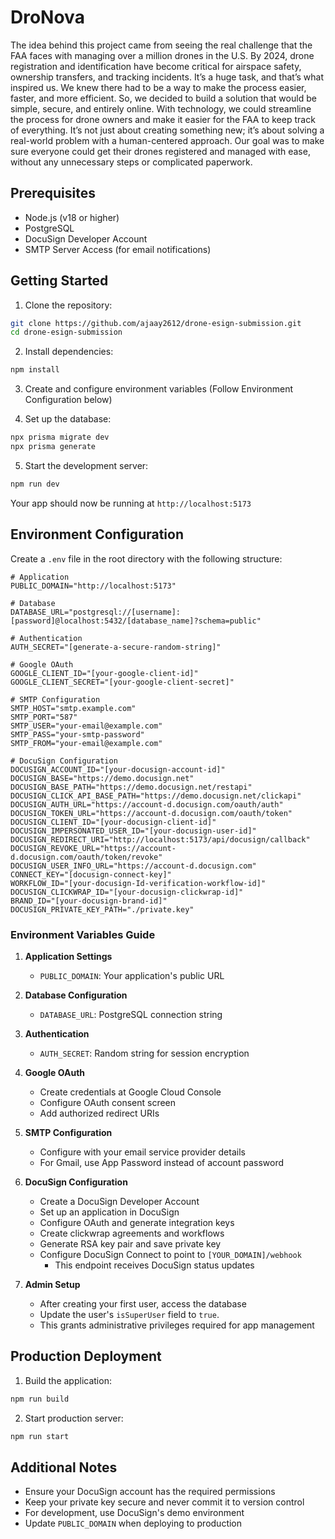 # DroNova

The idea behind this project came from seeing the real challenge that the FAA faces with managing over a million drones in the U.S. By 2024, drone registration and identification have become critical for airspace safety, ownership transfers, and tracking incidents. It’s a huge task, and that’s what inspired us. We knew there had to be a way to make the process easier, faster, and more efficient. So, we decided to build a solution that would be simple, secure, and entirely online. With technology, we could streamline the process for drone owners and make it easier for the FAA to keep track of everything. It’s not just about creating something new; it’s about solving a real-world problem with a human-centered approach. Our goal was to make sure everyone could get their drones registered and managed with ease, without any unnecessary steps or complicated paperwork.

## Prerequisites

- Node.js (v18 or higher)
- PostgreSQL
- DocuSign Developer Account
- SMTP Server Access (for email notifications)

## Getting Started

1. Clone the repository:
```bash
git clone https://github.com/ajaay2612/drone-esign-submission.git
cd drone-esign-submission
```

2. Install dependencies:
```bash
npm install
```

3. Create and configure environment variables (Follow Environment Configuration below)

4. Set up the database:
```bash
npx prisma migrate dev
npx prisma generate
```

5. Start the development server:
```bash
npm run dev
```

Your app should now be running at `http://localhost:5173`

## Environment Configuration

Create a `.env` file in the root directory with the following structure:

```env
# Application
PUBLIC_DOMAIN="http://localhost:5173"

# Database
DATABASE_URL="postgresql://[username]:[password]@localhost:5432/[database_name]?schema=public"

# Authentication
AUTH_SECRET="[generate-a-secure-random-string]"

# Google OAuth
GOOGLE_CLIENT_ID="[your-google-client-id]"
GOOGLE_CLIENT_SECRET="[your-google-client-secret]"

# SMTP Configuration
SMTP_HOST="smtp.example.com"
SMTP_PORT="587"
SMTP_USER="your-email@example.com"
SMTP_PASS="your-smtp-password"
SMTP_FROM="your-email@example.com"

# DocuSign Configuration
DOCUSIGN_ACCOUNT_ID="[your-docusign-account-id]"
DOCUSIGN_BASE="https://demo.docusign.net"
DOCUSIGN_BASE_PATH="https://demo.docusign.net/restapi"
DOCUSIGN_CLICK_API_BASE_PATH="https://demo.docusign.net/clickapi"
DOCUSIGN_AUTH_URL="https://account-d.docusign.com/oauth/auth"
DOCUSIGN_TOKEN_URL="https://account-d.docusign.com/oauth/token"
DOCUSIGN_CLIENT_ID="[your-docusign-client-id]"
DOCUSIGN_IMPERSONATED_USER_ID="[your-docusign-user-id]"
DOCUSIGN_REDIRECT_URI="http://localhost:5173/api/docusign/callback"
DOCUSIGN_REVOKE_URL="https://account-d.docusign.com/oauth/token/revoke"
DOCUSIGN_USER_INFO_URL="https://account-d.docusign.com"
CONNECT_KEY="[docusign-connect-key]"
WORKFLOW_ID="[your-docusign-Id-verification-workflow-id]"
DOCUSIGN_CLICKWRAP_ID="[your-docusign-clickwrap-id]"
BRAND_ID="[your-docusign-brand-id]"
DOCUSIGN_PRIVATE_KEY_PATH="./private.key"
```

### Environment Variables Guide

1. **Application Settings**
   - `PUBLIC_DOMAIN`: Your application's public URL

2. **Database Configuration**
   - `DATABASE_URL`: PostgreSQL connection string
   
3. **Authentication**
   - `AUTH_SECRET`: Random string for session encryption
   
4. **Google OAuth**
   - Create credentials at Google Cloud Console
   - Configure OAuth consent screen
   - Add authorized redirect URIs

5. **SMTP Configuration**
   - Configure with your email service provider details
   - For Gmail, use App Password instead of account password

6. **DocuSign Configuration**
   - Create a DocuSign Developer Account
   - Set up an application in DocuSign
   - Configure OAuth and generate integration keys
   - Create clickwrap agreements and workflows
   - Generate RSA key pair and save private key
   - Configure DocuSign Connect to point to `[YOUR_DOMAIN]/webhook`
     - This endpoint receives DocuSign status updates
    
7. **Admin Setup**
   - After creating your first user, access the database
   - Update the user's `isSuperUser` field to `true`.
   - This grants administrative privileges required for app management

## Production Deployment

1. Build the application:
```bash
npm run build
```

2. Start production server:
```bash
npm run start
```

## Additional Notes

- Ensure your DocuSign account has the required permissions
- Keep your private key secure and never commit it to version control
- For development, use DocuSign's demo environment
- Update `PUBLIC_DOMAIN` when deploying to production
